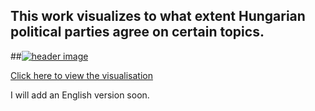 ## This work visualizes to what extent Hungarian political parties agree on certain topics.

##[![header image](https://github.com/BalintKomjati/elections-2022-hu/blob/main/widgets.PNG)](https://balintkomjati.github.io/elections-2022-hu/)


[Click here to view the visualisation](https://balintkomjati.github.io/elections-2022-hu/) 

I will add an English version soon.  
